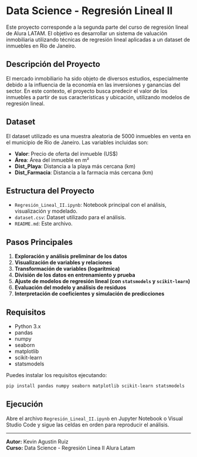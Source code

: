 # Data Science - Regresión Lineal II

Este proyecto corresponde a la segunda parte del curso de regresión lineal de Alura LATAM. El objetivo es desarrollar un sistema de valuación inmobiliaria utilizando técnicas de regresión lineal aplicadas a un dataset de inmuebles en Rio de Janeiro.

## Descripción del Proyecto

El mercado inmobiliario ha sido objeto de diversos estudios, especialmente debido a la influencia de la economía en las inversiones y ganancias del sector. En este contexto, el proyecto busca predecir el valor de los inmuebles a partir de sus características y ubicación, utilizando modelos de regresión lineal.

## Dataset

El dataset utilizado es una muestra aleatoria de 5000 inmuebles en venta en el municipio de Rio de Janeiro. Las variables incluidas son:

- **Valor**: Precio de oferta del inmueble (US$)
- **Área**: Área del inmueble en m²
- **Dist_Playa**: Distancia a la playa más cercana (km)
- **Dist_Farmacia**: Distancia a la farmacia más cercana (km)

## Estructura del Proyecto

- `Regresión_Lineal_II.ipynb`: Notebook principal con el análisis, visualización y modelado.
- `dataset.csv`: Dataset utilizado para el análisis.
- `README.md`: Este archivo.

## Pasos Principales

1. **Exploración y análisis preliminar de los datos**
2. **Visualización de variables y relaciones**
3. **Transformación de variables (logarítmica)**
4. **División de los datos en entrenamiento y prueba**
5. **Ajuste de modelos de regresión lineal (con `statsmodels` y `scikit-learn`)**
6. **Evaluación del modelo y análisis de residuos**
7. **Interpretación de coeficientes y simulación de predicciones**

## Requisitos

- Python 3.x
- pandas
- numpy
- seaborn
- matplotlib
- scikit-learn
- statsmodels

Puedes instalar los requisitos ejecutando:

```sh
pip install pandas numpy seaborn matplotlib scikit-learn statsmodels
```

## Ejecución

Abre el archivo `Regresión_Lineal_II.ipynb` en Jupyter Notebook o Visual Studio Code y sigue las celdas en orden para reproducir el análisis.

---

**Autor:** Kevin Agustin Ruiz  
**Curso:** Data Science - Regresión Linea II Alura Latam